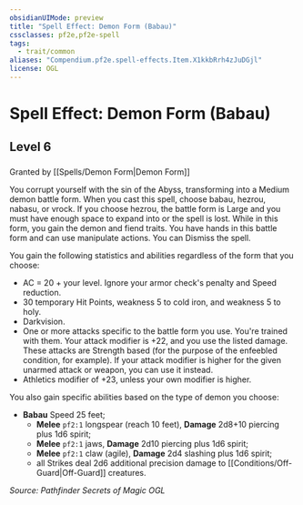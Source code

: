 ```yaml
---
obsidianUIMode: preview
title: "Spell Effect: Demon Form (Babau)"
cssclasses: pf2e,pf2e-spell
tags:
  - trait/common
aliases: "Compendium.pf2e.spell-effects.Item.X1kkbRrh4zJuDGjl"
license: OGL
---
```

# Spell Effect: Demon Form (Babau)
## Level 6
### 






Granted by [[Spells/Demon Form|Demon Form]]

You corrupt yourself with the sin of the Abyss, transforming into a Medium demon battle form. When you cast this spell, choose babau, hezrou, nabasu, or vrock. If you choose hezrou, the battle form is Large and you must have enough space to expand into or the spell is lost. While in this form, you gain the demon and fiend traits. You have hands in this battle form and can use manipulate actions. You can Dismiss the spell.

You gain the following statistics and abilities regardless of the form that you choose:

*   AC = 20 + your level. Ignore your armor check's penalty and Speed reduction.
*   30 temporary Hit Points, weakness 5 to cold iron, and weakness 5 to holy.
*   Darkvision.
*   One or more attacks specific to the battle form you use. You're trained with them. Your attack modifier is +22, and you use the listed damage. These attacks are Strength based (for the purpose of the enfeebled condition, for example). If your attack modifier is higher for the given unarmed attack or weapon, you can use it instead.
*   Athletics modifier of +23, unless your own modifier is higher.

You also gain specific abilities based on the type of demon you choose:

*   **Babau** Speed 25 feet;
    *   **Melee** `pf2:1` longspear (reach 10 feet), **Damage** 2d8+10 piercing plus 1d6 spirit;
    *   **Melee** `pf2:1` jaws, **Damage** 2d10 piercing plus 1d6 spirit;
    *   **Melee** `pf2:1` claw (agile), **Damage** 2d4 slashing plus 1d6 spirit;
    *   all Strikes deal 2d6 additional precision damage to [[Conditions/Off-Guard|Off-Guard]] creatures.

*Source: Pathfinder Secrets of Magic*
*OGL*